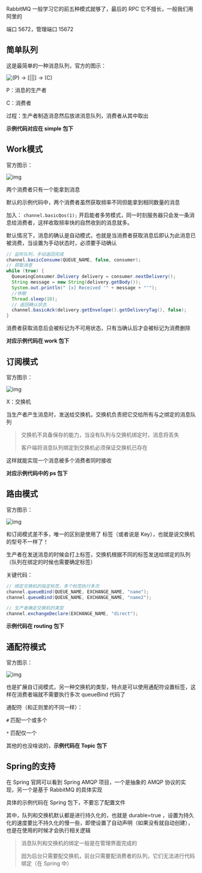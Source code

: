 RabbitMQ 一般学习它的前五种模式就够了，最后的 RPC 它不擅长，一般我们用阿里的

端口 5672，管理端口 15672

## 简单队列

这是最简单的一种消息队列，官方的图示：

![(P) -> [|||] -> (C)](https://www.rabbitmq.com/img/tutorials/python-one.png)

P：消息的生产者

C：消费者

过程：生产者制造消息然后放进消息队列，消费者从其中取出

**示例代码对应在 simple 包下**

## Work模式

官方图示：

![img](https://www.rabbitmq.com/img/tutorials/python-two.png)

两个消费者只有一个能拿到消息

默认的示例代码中，两个消费者虽然获取频率不同但能拿到相同数量的消息

加入： `channel.basicQos(1);` 开启能者多劳模式，同一时刻服务器只会发一条消息给消费者，这样收取频率快的自然收到的消息就多。

默认情况下，消息的确认是自动模式，也就是当消费者获取消息后即认为此消息已被消费，当设置为手动状态时，必须要手动确认

``` java
// 监听队列，手动返回完成
channel.basicConsume(QUEUE_NAME, false, consumer);
// 获取消息
while (true) {
  QueueingConsumer.Delivery delivery = consumer.nextDelivery();
  String message = new String(delivery.getBody());
  System.out.println(" [x] Received '" + message + "'");
  //休眠
  Thread.sleep(10);
  // 返回确认状态
  channel.basicAck(delivery.getEnvelope().getDeliveryTag(), false);
}
```

消费者获取消息后会被标记为不可用状态，只有当确认后才会被标记为消费删除

**对应示例代码在 work 包下**

## 订阅模式

官方图示：

![img](https://www.rabbitmq.com/img/tutorials/python-three-overall.png)

X：交换机

当生产者产生消息时，发送给交换机，交换机负责把它交给所有与之绑定的消息队列

> 交换机不具备保存的能力，当没有队列与交换机绑定时，消息将丢失
>
> 客户端将消息队列绑定到交换机必须保证交换机已存在

这样就能实现一个消息被多个消费者同时接收

**对应示例代码中的 ps 包下**

## 路由模式

官方图示：

![img](https://www.rabbitmq.com/img/tutorials/direct-exchange.png)

和订阅模式差不多，唯一的区别是使用了 标签（或者说是 Key），也就是说交换机的型号不一样了！

生产者在发送消息的时候会打上标签，交换机根据不同的标签发送给绑定的队列（队列在绑定的时候也需要确定标签）

关键代码：

``` java
// 绑定交换机的指定标签，多个标签执行多次
channel.queueBind(QUEUE_NAME, EXCHANGE_NAME, "name");
channel.queueBind(QUEUE_NAME, EXCHANGE_NAME, "name2");

// 生产者确定交换机的类型
channel.exchangeDeclare(EXCHANGE_NAME, "direct");
```

**示例代码在 routing 包下**

## 通配符模式

官方图示：

![img](https://www.rabbitmq.com/img/tutorials/python-five.png)

也是扩展自订阅模式，另一种交换机的类型，特点是可以使用通配符设置标签，这样在消费者端就不需要执行多次 queueBind 代码了

通配符（和正则里的不同一样）：

`#` 匹配一个或多个

`*` 匹配仅一个

其他的也没啥说的，**示例代码在  Topic 包下**

## Spring的支持

在 Spring 官网可以看到 Spring AMQP 项目，一个是抽象的 AMQP 协议的实现，另一个是基于 RabbitMQ 的具体实现

具体的示例代码在 Spring 包下，不要忘了配置文件

其中，队列和交换机默认都是进行持久化的，也就是 durable=true ，设置为持久化的速度要比不持久化的慢一些，即使设置了自动声明（如果没有就自动创建），也是在使用的时候才会执行相关逻辑

> 消息队列和交换机的绑定一般是在管理界面完成的
>
> 因为后台只需要配交换机，前台只需要配消费者的队列，它们无法进行代码绑定（在 Spring 中）